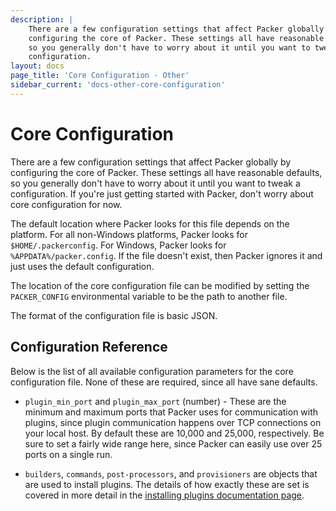 ```yaml
---
description: |
    There are a few configuration settings that affect Packer globally by
    configuring the core of Packer. These settings all have reasonable defaults,
    so you generally don't have to worry about it until you want to tweak a
    configuration.
layout: docs
page_title: 'Core Configuration - Other'
sidebar_current: 'docs-other-core-configuration'
---
```


# Core Configuration

There are a few configuration settings that affect Packer globally by
configuring the core of Packer. These settings all have reasonable defaults, so
you generally don't have to worry about it until you want to tweak a
configuration. If you're just getting started with Packer, don't worry about
core configuration for now.

The default location where Packer looks for this file depends on the platform.
For all non-Windows platforms, Packer looks for `$HOME/.packerconfig`. For
Windows, Packer looks for `%APPDATA%/packer.config`. If the file doesn't exist,
then Packer ignores it and just uses the default configuration.

The location of the core configuration file can be modified by setting the
`PACKER_CONFIG` environmental variable to be the path to another file.

The format of the configuration file is basic JSON.

## Configuration Reference

Below is the list of all available configuration parameters for the core
configuration file. None of these are required, since all have sane defaults.

-   `plugin_min_port` and `plugin_max_port` (number) - These are the minimum and
    maximum ports that Packer uses for communication with plugins, since plugin
    communication happens over TCP connections on your local host. By default
    these are 10,000 and 25,000, respectively. Be sure to set a fairly wide range
    here, since Packer can easily use over 25 ports on a single run.

-   `builders`, `commands`, `post-processors`, and `provisioners` are objects that
    are used to install plugins. The details of how exactly these are set is
    covered in more detail in the [installing plugins documentation
    page](/docs/extending/plugins.html).
